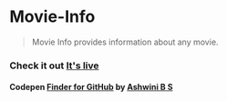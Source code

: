 # Movie-Info
> Movie Info provides information about any movie. 

### Check it out [It's live](https://ashwinibs.github.io/Movie-Info/)

#### Codepen [Finder for GitHub](https://codepen.io/Astroid07/pen/aYdvWv/) by [Ashwini B S](https://codepen.io/Astroid07)
